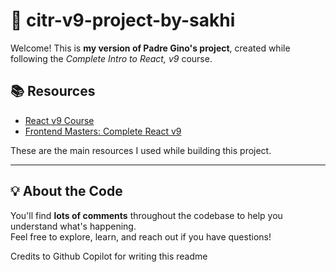 # 🐾 citr-v9-project-by-sakhi

Welcome! This is **my version of Padre Gino's project**, created while following the _Complete Intro to React, v9_ course.

## 📚 Resources

- [React v9 Course](https://react-v9.holt.courses/)
- [Frontend Masters: Complete React v9](https://frontendmasters.com/courses/complete-react-v9/)

These are the main resources I used while building this project.

---

## 💡 About the Code

You'll find **lots of comments** throughout the codebase to help you understand what's happening.  
Feel free to explore, learn, and reach out if you have questions!

Credits to Github Copilot for writing this readme
